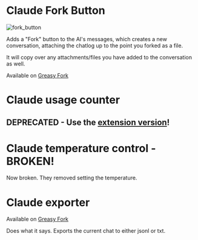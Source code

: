 # Claude Fork Button

![fork_button](https://github.com/user-attachments/assets/a7e7a82f-9a8d-4cef-b5f6-a9bb9f5decdc)

Adds a "Fork" button to the AI's messages, which creates a new conversation, attaching the chatlog up to the point you forked as a file.

It will copy over any attachments/files you have added to the conversation as well.

Available on [Greasy Fork](https://greasyfork.org/en/scripts/522141-claude-forking)

# Claude usage counter

## DEPRECATED - Use the [extension version](https://github.com/lugia19/Claude-Usage-Extension)!

# Claude temperature control - BROKEN!

Now broken. They removed setting the temperature.

# Claude exporter

Available on [Greasy Fork](https://greasyfork.org/en/scripts/515448-claude-chat-exporter)

Does what it says. Exports the current chat to either jsonl or txt.
